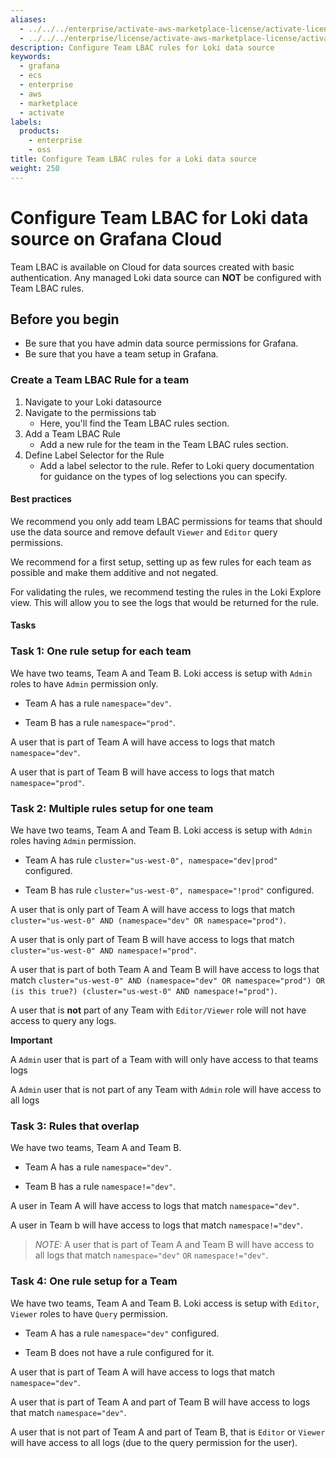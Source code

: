 ```yaml
---
aliases:
  - ../../../enterprise/activate-aws-marketplace-license/activate-license-on-ecs/
  - ../../../enterprise/license/activate-aws-marketplace-license/activate-license-on-ecs/
description: Configure Team LBAC rules for Loki data source
keywords:
  - grafana
  - ecs
  - enterprise
  - aws
  - marketplace
  - activate
labels:
  products:
    - enterprise
    - oss
title: Configure Team LBAC rules for a Loki data source
weight: 250
---
```


# Configure Team LBAC for Loki data source on Grafana Cloud

Team LBAC is available on Cloud for data sources created with basic authentication. Any managed Loki data source can **NOT** be configured with Team LBAC rules.

## Before you begin

- Be sure that you have admin data source permissions for Grafana.
- Be sure that you have a team setup in Grafana.

### Create a Team LBAC Rule for a team

1. Navigate to your Loki datasource
1. Navigate to the permissions tab
   - Here, you'll find the Team LBAC rules section.
1. Add a Team LBAC Rule
   - Add a new rule for the team in the Team LBAC rules section.
1. Define Label Selector for the Rule
   - Add a label selector to the rule. Refer to Loki query documentation for guidance on the types of log selections you can specify.

#### Best practices

We recommend you only add team LBAC permissions for teams that should use the data source and remove default `Viewer` and `Editor` query permissions.

We recommend for a first setup, setting up as few rules for each team as possible and make them additive and not negated.

For validating the rules, we recommend testing the rules in the Loki Explore view. This will allow you to see the logs that would be returned for the rule.

#### Tasks

### Task 1: One rule setup for each team

We have two teams, Team A and Team B. Loki access is setup with `Admin` roles to have `Admin` permission only.

- Team A has a rule `namespace="dev"`.

- Team B has a rule `namespace="prod"`.

A user that is part of Team A will have access to logs that match `namespace="dev"`.

A user that is part of Team B will have access to logs that match `namespace="prod"`.

### Task 2: Multiple rules setup for one team

We have two teams, Team A and Team B. Loki access is setup with `Admin` roles having `Admin` permission.

- Team A has rule `cluster="us-west-0", namespace="dev|prod"` configured.

- Team B has rule `cluster="us-west-0", namespace="!prod"` configured.

A user that is only part of Team A will have access to logs that match `cluster="us-west-0" AND (namespace="dev" OR namespace="prod")`.

A user that is only part of Team B will have access to logs that match `cluster="us-west-0" AND namespace!="prod"`.

A user that is part of both Team A and Team B will have access to logs that match `cluster="us-west-0" AND (namespace="dev" OR namespace="prod") OR (is this true?) (cluster="us-west-0" AND namespace!="prod")`.

A user that is **not** part of any Team with `Editor/Viewer` role will not have access to query any logs.

**Important**

A `Admin` user that is part of a Team with will only have access to that teams logs

A `Admin` user that is not part of any Team with `Admin` role will have access to all logs

### Task 3: Rules that overlap

We have two teams, Team A and Team B.

- Team A has a rule `namespace="dev"`.

- Team B has a rule `namespace!="dev"`.

A user in Team A will have access to logs that match `namespace="dev"`.

A user in Team b will have access to logs that match `namespace!="dev"`.

> _NOTE:_ A user that is part of Team A and Team B will have access to all logs that match `namespace="dev"` `OR` `namespace!="dev"`.

### Task 4: One rule setup for a Team

We have two teams, Team A and Team B. Loki access is setup with `Editor`, `Viewer` roles to have `Query` permission.

- Team A has a rule `namespace="dev"` configured.

- Team B does not have a rule configured for it.

A user that is part of Team A will have access to logs that match `namespace="dev"`.

A user that is part of Team A and part of Team B will have access to logs that match `namespace="dev"`.

A user that is not part of Team A and part of Team B, that is `Editor` or `Viewer` will have access to all logs (due to the query permission for the user).
